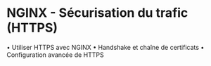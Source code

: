 # NGINX - Sécurisation du trafic (HTTPS)
•	Utiliser HTTPS avec NGINX
•	Handshake et chaîne de certificats
•	Configuration avancée de HTTPS 


